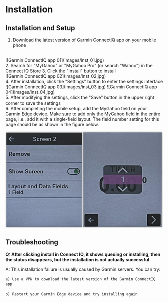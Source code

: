 # Installation 
## Installation and Setup
1. Download the latest version of Garmin ConnectIQ app on your mobile phone
<br>
![Garmin ConnectIQ app 01](images/inst_01.jpg)
<br>
2. Search for "MyGahoo" or "MyGahoo Pro" (or search "Wahoo") in the Connect IQ Store
3. Click the "Install" button to install
<br>
![Garmin ConnectIQ app 02](images/inst_02.jpg)
<br>
4. After installation, click the "Settings" button to enter the settings interface
<br>
![Garmin ConnectIQ app 03](images/inst_03.jpg)
![Garmin ConnectIQ app 04](images/inst_04.jpg)
<br>
5. After modifying the settings, click the "Save" button in the upper right corner to save the settings
<br>
6. After completing the mobile setup, add the MyGahoo field on your Garmin Edge device. Make sure to add only the MyGahoo field in the entire page, i.e., add it with a single-field layout. The field number setting for this page should be as shown in the figure below.

![Edge setting](images/one_field.jpg)


## Troubleshooting

**Q: After clicking install in Connect IQ, it shows queuing or installing, then the status disappears, but the installation is not actually successful**

A: This installation failure is usually caused by Garmin servers. You can try:

    a) Use a VPN to download the latest version of the Garmin ConnectIQ app

    b) Restart your Garmin Edge device and try installing again